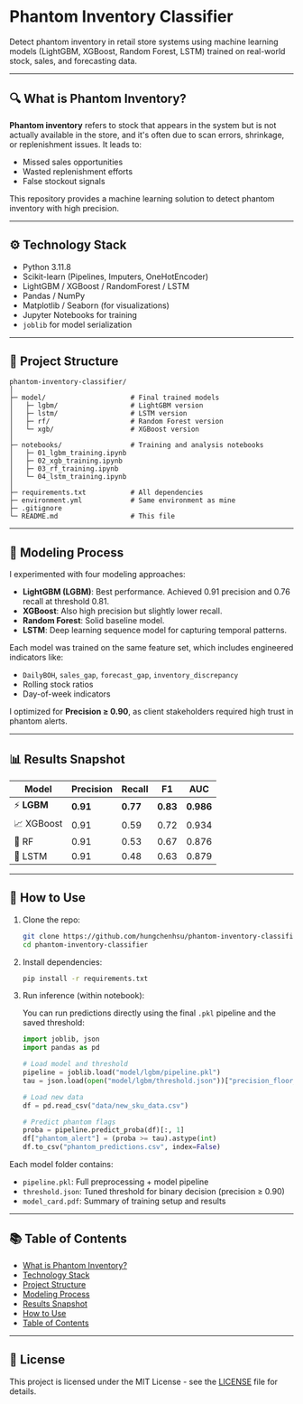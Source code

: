 # Phantom Inventory Classifier

Detect phantom inventory in retail store systems using machine learning models (LightGBM, XGBoost, Random Forest, LSTM) trained on real-world stock, sales, and forecasting data.

---

## 🔍 What is Phantom Inventory?

**Phantom inventory** refers to stock that appears in the system but is not actually available in the store, and it's often due to scan errors, shrinkage, or replenishment issues. It leads to:

- Missed sales opportunities
- Wasted replenishment efforts
- False stockout signals

This repository provides a machine learning solution to detect phantom inventory with high precision.

---

## ⚙️ Technology Stack

- Python 3.11.8
- Scikit-learn (Pipelines, Imputers, OneHotEncoder)
- LightGBM / XGBoost / RandomForest / LSTM
- Pandas / NumPy
- Matplotlib / Seaborn (for visualizations)
- Jupyter Notebooks for training
- `joblib` for model serialization

---

## 🚀 Project Structure


```text
phantom-inventory-classifier/
│
├─ model/                     # Final trained models
│   ├─ lgbm/                  # LightGBM version
│   ├─ lstm/                  # LSTM version
│   ├─ rf/                    # Random Forest version
│   └─ xgb/                   # XGBoost version
│
├─ notebooks/                 # Training and analysis notebooks
│   ├─ 01_lgbm_training.ipynb
│   ├─ 02_xgb_training.ipynb
│   ├─ 03_rf_training.ipynb
│   └─ 04_lstm_training.ipynb
│
├─ requirements.txt           # All dependencies
├─ environment.yml            # Same environment as mine
├─ .gitignore
└─ README.md                  # This file
```

---

## 🌟 Modeling Process

I experimented with four modeling approaches:

- **LightGBM (LGBM)**: Best performance. Achieved 0.91 precision and 0.76 recall at threshold 0.81.
- **XGBoost**: Also high precision but slightly lower recall.
- **Random Forest**: Solid baseline model.
- **LSTM**: Deep learning sequence model for capturing temporal patterns.

Each model was trained on the same feature set, which includes engineered indicators like:

- `DailyBOH`, `sales_gap`, `forecast_gap`, `inventory_discrepancy`
- Rolling stock ratios
- Day-of-week indicators

I optimized for **Precision ≥ 0.90**, as client stakeholders required high trust in phantom alerts.

---

## 📊 Results Snapshot

| Model    | Precision | Recall | F1   | AUC   |
|----------|-----------|--------|------|-------|
| ⚡️ **LGBM**     | **0.91**  | **0.77**   | **0.83** | **0.986** |
| 📈 XGBoost  | 0.91      | 0.59   | 0.72 | 0.934 |
| 🌳 RF       | 0.91      | 0.53   | 0.67 | 0.876 |
| 🧠 LSTM     | 0.91      | 0.48   | 0.63 | 0.879 |

---

## 🧪 How to Use

1. Clone the repo:
    ```bash
    git clone https://github.com/hungchenhsu/phantom-inventory-classifier.git
    cd phantom-inventory-classifier
    ```

2. Install dependencies:
    ```bash
    pip install -r requirements.txt
    ```

3. Run inference (within notebook):

    You can run predictions directly using the final `.pkl` pipeline and the saved threshold:

    ```python
    import joblib, json
    import pandas as pd

    # Load model and threshold
    pipeline = joblib.load("model/lgbm/pipeline.pkl")
    tau = json.load(open("model/lgbm/threshold.json"))["precision_floor_threshold"]

    # Load new data
    df = pd.read_csv("data/new_sku_data.csv")

    # Predict phantom flags
    proba = pipeline.predict_proba(df)[:, 1]
    df["phantom_alert"] = (proba >= tau).astype(int)
    df.to_csv("phantom_predictions.csv", index=False)
    ```


Each model folder contains:

- `pipeline.pkl`: Full preprocessing + model pipeline
- `threshold.json`: Tuned threshold for binary decision (precision ≥ 0.90)
- `model_card.pdf`: Summary of training setup and results

---

## 📚 Table of Contents

- [What is Phantom Inventory?](#-what-is-phantom-inventory)
- [Technology Stack](#️-technology-stack)
- [Project Structure](#-project-structure)
- [Modeling Process](#-modeling-process)
- [Results Snapshot](#-results-snapshot)
- [How to Use](#-how-to-use)
- [Table of Contents](#-table-of-contents)

---

## 📄 License

This project is licensed under the MIT License - see the [LICENSE](LICENSE) file for details.
